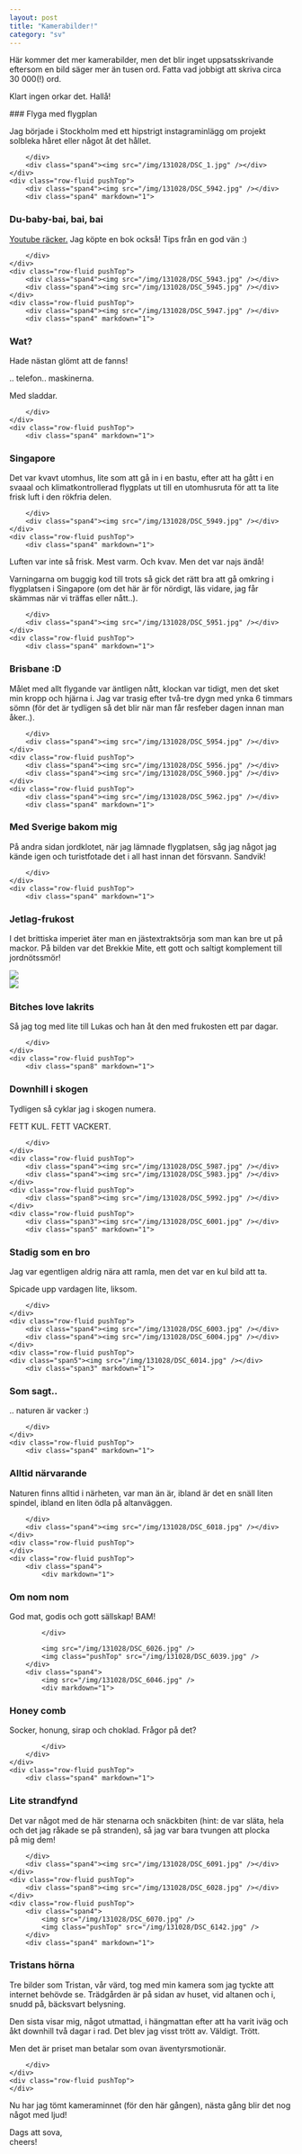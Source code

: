 ```yaml
---
layout: post
title: "Kamerabilder!"
category: "sv"
---
```


Här kommer det mer kamerabilder, men det blir inget uppsatsskrivande eftersom
en bild säger mer än tusen ord. Fatta vad jobbigt att skriva circa 30 000(!)
ord.

Klart ingen orkar det. Hallå!

<div class="container">
    <div class="row-fluid">
        <div class="span4" markdown="1">
### Flyga med flygplan

Jag började i Stockholm med ett hipstrigt instagraminlägg om projekt
solbleka håret eller något åt det hållet.

        </div>
        <div class="span4"><img src="/img/131028/DSC_1.jpg" /></div>
    </div>
    <div class="row-fluid pushTop">
        <div class="span4"><img src="/img/131028/DSC_5942.jpg" /></div>
        <div class="span4" markdown="1">
### Du-baby-bai, bai, bai

<a href="http://www.youtube.com/watch?v=Eo-KmOd3i7s&amp;t=1m6s">Youtube räcker.</a>
Jag köpte en bok också! Tips från en god vän :)

        </div>
    </div>
    <div class="row-fluid pushTop">
        <div class="span4"><img src="/img/131028/DSC_5943.jpg" /></div>
        <div class="span4"><img src="/img/131028/DSC_5945.jpg" /></div>
    </div>
    <div class="row-fluid pushTop">
        <div class="span4"><img src="/img/131028/DSC_5947.jpg" /></div>
        <div class="span4" markdown="1">
### Wat?

Hade nästan glömt att de fanns!

.. telefon.. maskinerna.

Med sladdar.

        </div>
    </div>
    <div class="row-fluid pushTop">
        <div class="span4" markdown="1">
### Singapore

Det var kvavt utomhus, lite som att gå in i en bastu, efter att ha gått i en
svaaal och klimatkontrollerad flygplats ut till en utomhusruta för att ta lite
frisk luft i den rökfria delen.

        </div>
        <div class="span4"><img src="/img/131028/DSC_5949.jpg" /></div>
    </div>
    <div class="row-fluid pushTop">
        <div class="span4" markdown="1">
Luften var inte så frisk. Mest varm. Och kvav.
Men det var najs ändå!

Varningarna om buggig kod till trots så gick det rätt bra att gå omkring i
flygplatsen i Singapore (om det här är för nördigt, läs vidare, jag får skämmas
när vi träffas eller nått..).

        </div>
        <div class="span4"><img src="/img/131028/DSC_5951.jpg" /></div>
    </div>
    <div class="row-fluid pushTop">
        <div class="span4" markdown="1">
### Brisbane :D

Målet med allt flygande var äntligen nått, klockan var tidigt, men det sket min
kropp och hjärna i. Jag var trasig efter två-tre dygn med ynka 6 timmars sömn
(för det är tydligen så det blir när man får resfeber dagen innan man åker..).

        </div>
        <div class="span4"><img src="/img/131028/DSC_5954.jpg" /></div>
    </div>
    <div class="row-fluid pushTop">
        <div class="span4"><img src="/img/131028/DSC_5956.jpg" /></div>
        <div class="span4"><img src="/img/131028/DSC_5960.jpg" /></div>
    </div>
    <div class="row-fluid pushTop">
        <div class="span4"><img src="/img/131028/DSC_5962.jpg" /></div>
        <div class="span4" markdown="1">
### Med Sverige bakom mig

På andra sidan jordklotet, när jag lämnade flygplatsen, såg jag något jag kände
igen och turistfotade det i all hast innan det försvann. Sandvik!

        </div>
    </div>
    <div class="row-fluid pushTop">
        <div class="span4" markdown="1">
### Jetlag-frukost

I det brittiska imperiet äter man en jästextraktsörja som man kan bre ut på
mackor. På bilden var det Brekkie Mite, ett gott och saltigt komplement till
jordnötssmör!
        </div>
        <div class="span4"><img src="/img/131028/DSC_5970.jpg" /></div>
    </div>
    <div class="row-fluid pushTop">
        <div class="span4"><img src="/img/131028/DSC_5976.jpg" /></div>
        <div class="span4" markdown="1">
### Bitches love lakrits

Så jag tog med lite till Lukas och han åt den med frukosten ett par dagar.

        </div>
    </div>
    <div class="row-fluid pushTop">
        <div class="span8" markdown="1">
### Downhill i skogen

Tydligen så cyklar jag i skogen numera.

FETT KUL. FETT VACKERT.

        </div>
    </div>
    <div class="row-fluid pushTop">
        <div class="span4"><img src="/img/131028/DSC_5987.jpg" /></div>
        <div class="span4"><img src="/img/131028/DSC_5983.jpg" /></div>
    </div>
    <div class="row-fluid pushTop">
        <div class="span8"><img src="/img/131028/DSC_5992.jpg" /></div>
    </div>
    <div class="row-fluid pushTop">
        <div class="span3"><img src="/img/131028/DSC_6001.jpg" /></div>
        <div class="span5" markdown="1">
### Stadig som en bro

Jag var egentligen aldrig nära att ramla, men det var en kul bild att ta.

Spicade upp vardagen lite, liksom.

        </div>
    </div>
    <div class="row-fluid pushTop">
        <div class="span4"><img src="/img/131028/DSC_6003.jpg" /></div>
        <div class="span4"><img src="/img/131028/DSC_6004.jpg" /></div>
    </div>
    <div class="row-fluid pushTop">
    <div class="span5"><img src="/img/131028/DSC_6014.jpg" /></div>
        <div class="span3" markdown="1">
### Som sagt..

.. naturen är vacker :)

        </div>
    </div>
    <div class="row-fluid pushTop">
        <div class="span4" markdown="1">
### Alltid närvarande

Naturen finns alltid i närheten, var man än är, ibland är det en snäll liten
spindel, ibland en liten ödla på altanväggen.

        </div>
        <div class="span4"><img src="/img/131028/DSC_6018.jpg" /></div>
    </div>
    <div class="row-fluid pushTop">
    </div>
    <div class="row-fluid pushTop">
        <div class="span4">
            <div markdown="1">
### Om nom nom

God mat, godis och gott sällskap! BAM!

            </div>

            <img src="/img/131028/DSC_6026.jpg" />
            <img class="pushTop" src="/img/131028/DSC_6039.jpg" />
        </div>
        <div class="span4">
            <img src="/img/131028/DSC_6046.jpg" />
            <div markdown="1">
### Honey comb

Socker, honung, sirap och choklad. Frågor på det?

            </div>
        </div>
    </div>
    <div class="row-fluid pushTop">
        <div class="span4" markdown="1">
### Lite strandfynd

Det var något med de här stenarna och snäckbiten (hint: de var släta, hela och
det jag råkade se på stranden), så jag var bara tvungen att plocka på mig dem!

        </div>
        <div class="span4"><img src="/img/131028/DSC_6091.jpg" /></div>
    </div>
    <div class="row-fluid pushTop">
        <div class="span8"><img src="/img/131028/DSC_6028.jpg" /></div>
    </div>
    <div class="row-fluid pushTop">
        <div class="span4">
            <img src="/img/131028/DSC_6070.jpg" />
            <img class="pushTop" src="/img/131028/DSC_6142.jpg" />
        </div>
        <div class="span4" markdown="1">
### Tristans hörna

Tre bilder som Tristan, vår värd, tog med min kamera som jag tyckte att
internet behövde se. Trädgården är på sidan av huset, vid altanen och i, snudd
på, bäcksvart belysning.

Den sista visar mig, något utmattad, i hängmattan efter att ha varit iväg och
åkt downhill två dagar i rad. Det blev jag visst trött av. Väldigt. Trött.

Men det är priset man betalar som ovan äventyrsmotionär.

        </div>
    </div>
    <div class="row-fluid pushTop">
    </div>
</div>

Nu har jag tömt kameraminnet (för den här gången), nästa gång blir det nog
något med ljud!

Dags att sova,<br />
cheers!

